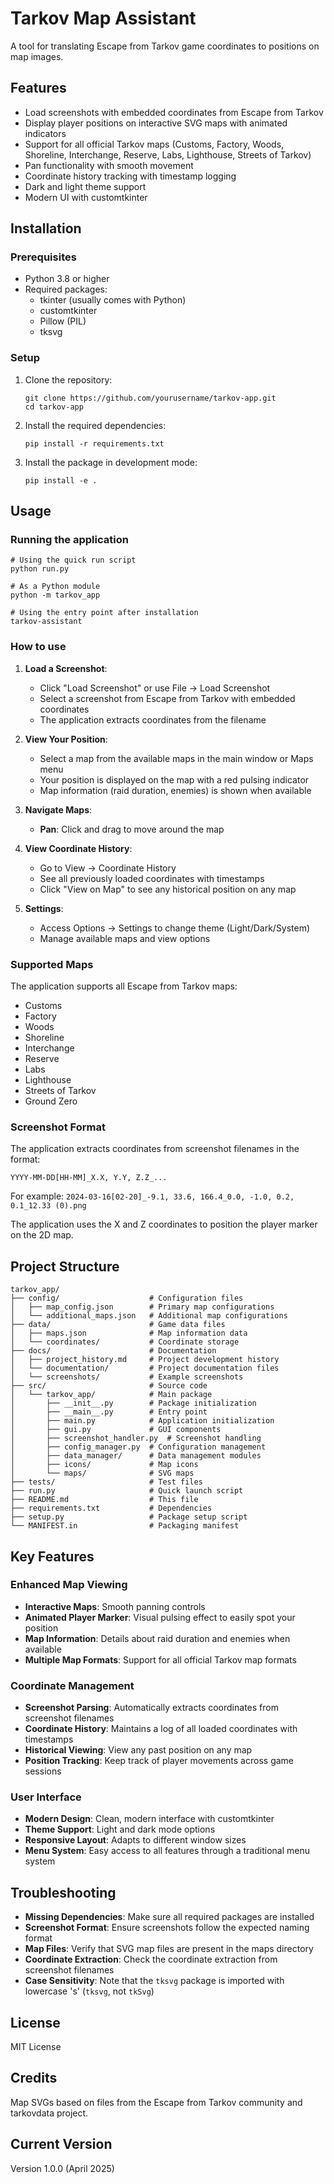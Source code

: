 # Tarkov Map Assistant

A tool for translating Escape from Tarkov game coordinates to positions on map images.

## Features

- Load screenshots with embedded coordinates from Escape from Tarkov
- Display player positions on interactive SVG maps with animated indicators
- Support for all official Tarkov maps (Customs, Factory, Woods, Shoreline, Interchange, Reserve, Labs, Lighthouse, Streets of Tarkov)
- Pan functionality with smooth movement
- Coordinate history tracking with timestamp logging
- Dark and light theme support
- Modern UI with customtkinter

## Installation

### Prerequisites

- Python 3.8 or higher
- Required packages:
  - tkinter (usually comes with Python)
  - customtkinter
  - Pillow (PIL)
  - tksvg

### Setup

1. Clone the repository:
   ```
   git clone https://github.com/yourusername/tarkov-app.git
   cd tarkov-app
   ```

2. Install the required dependencies:
   ```
   pip install -r requirements.txt
   ```

3. Install the package in development mode:
   ```
   pip install -e .
   ```

## Usage

### Running the application

```
# Using the quick run script
python run.py

# As a Python module
python -m tarkov_app

# Using the entry point after installation
tarkov-assistant
```

### How to use

1. **Load a Screenshot**:
   - Click "Load Screenshot" or use File → Load Screenshot
   - Select a screenshot from Escape from Tarkov with embedded coordinates
   - The application extracts coordinates from the filename

2. **View Your Position**:
   - Select a map from the available maps in the main window or Maps menu
   - Your position is displayed on the map with a red pulsing indicator
   - Map information (raid duration, enemies) is shown when available

3. **Navigate Maps**:
   - **Pan**: Click and drag to move around the map

4. **View Coordinate History**:
   - Go to View → Coordinate History
   - See all previously loaded coordinates with timestamps
   - Click "View on Map" to see any historical position on any map

5. **Settings**:
   - Access Options → Settings to change theme (Light/Dark/System)
   - Manage available maps and view options

### Supported Maps

The application supports all Escape from Tarkov maps:
- Customs
- Factory
- Woods
- Shoreline
- Interchange
- Reserve
- Labs
- Lighthouse
- Streets of Tarkov
- Ground Zero

### Screenshot Format

The application extracts coordinates from screenshot filenames in the format:

```
YYYY-MM-DD[HH-MM]_X.X, Y.Y, Z.Z_...
```

For example: `2024-03-16[02-20]_-9.1, 33.6, 166.4_0.0, -1.0, 0.2, 0.1_12.33 (0).png`

The application uses the X and Z coordinates to position the player marker on the 2D map.

## Project Structure

```
tarkov_app/
├── config/                    # Configuration files
│   ├── map_config.json        # Primary map configurations
│   └── additional_maps.json   # Additional map configurations
├── data/                      # Game data files
│   ├── maps.json              # Map information data
│   └── coordinates/           # Coordinate storage
├── docs/                      # Documentation
│   ├── project_history.md     # Project development history
│   └── documentation/         # Project documentation files
│   └── screenshots/           # Example screenshots
├── src/                       # Source code
│   └── tarkov_app/            # Main package
│       ├── __init__.py        # Package initialization
│       ├── __main__.py        # Entry point
│       ├── main.py            # Application initialization
│       ├── gui.py             # GUI components
│       ├── screenshot_handler.py  # Screenshot handling
│       ├── config_manager.py  # Configuration management
│       ├── data_manager/      # Data management modules
│       ├── icons/             # Map icons
│       └── maps/              # SVG maps
├── tests/                     # Test files
├── run.py                     # Quick launch script
├── README.md                  # This file
├── requirements.txt           # Dependencies
├── setup.py                   # Package setup script
└── MANIFEST.in                # Packaging manifest
```

## Key Features

### Enhanced Map Viewing

- **Interactive Maps**: Smooth panning controls
- **Animated Player Marker**: Visual pulsing effect to easily spot your position
- **Map Information**: Details about raid duration and enemies when available
- **Multiple Map Formats**: Support for all official Tarkov map formats

### Coordinate Management

- **Screenshot Parsing**: Automatically extracts coordinates from screenshot filenames
- **Coordinate History**: Maintains a log of all loaded coordinates with timestamps
- **Historical Viewing**: View any past position on any map
- **Position Tracking**: Keep track of player movements across game sessions

### User Interface

- **Modern Design**: Clean, modern interface with customtkinter
- **Theme Support**: Light and dark mode options
- **Responsive Layout**: Adapts to different window sizes
- **Menu System**: Easy access to all features through a traditional menu system

## Troubleshooting

- **Missing Dependencies**: Make sure all required packages are installed
- **Screenshot Format**: Ensure screenshots follow the expected naming format
- **Map Files**: Verify that SVG map files are present in the maps directory
- **Coordinate Extraction**: Check the coordinate extraction from screenshot filenames
- **Case Sensitivity**: Note that the `tksvg` package is imported with lowercase 's' (`tksvg`, not `tkSvg`)

## License

MIT License

## Credits

Map SVGs based on files from the Escape from Tarkov community and tarkovdata project.

## Current Version

Version 1.0.0 (April 2025)